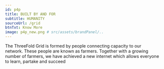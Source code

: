 ```yaml
---
id: p4p
title: BUILT BY AND FOR
subtitle: HUMANITY
sourceUrl: /grid
btnTxt: Know More
image: p4p_new.png # src/assets/brandPanel/..
---
```


The ThreeFold Grid is formed by people connecting capacity to our network.  These people are known as farmers.  Together with a growing number of farmers, we have achieved a new internet which allows everyone to learn, partake and succeed
